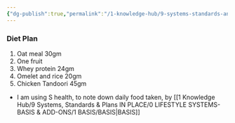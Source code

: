 ```yaml
---
{"dg-publish":true,"permalink":"/1-knowledge-hub/9-systems-standards-and-plans-in-place/4-health-ss-and-p/diet-plan/","noteIcon":""}
---
```


### Diet Plan
1. Oat meal 30gm
2. One fruit
3. Whey protein 24gm
4. Omelet and rice 20gm
5. Chicken Tandoori 45gm

- I am using S health, to note down daily food taken, by [[1 Knowledge Hub/9 Systems, Standards & Plans IN PLACE/0 LIFESTYLE SYSTEMS- BASIS & ADD-ONS/1 BASIS/BASIS\|BASIS]]